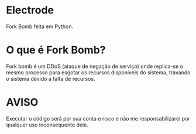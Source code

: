 # Electrode
Fork Bomb feita em Python.

# O que é Fork Bomb?
Fork bomb é um DDoS (ataque de negação de serviço) onde replica-se o mesmo processo para esgotar os recursos disponíveis do sistema, travando o sistema devido a falta de recursos.

# AVISO
Executar o código será por sua conta e risco e não me responsabilizarei por qualquer uso inconsequente dele. 


